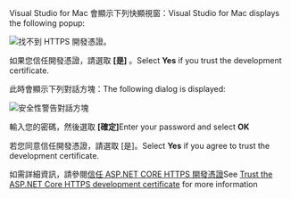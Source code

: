 <span data-ttu-id="21fb6-101">Visual Studio for Mac 會顯示下列快顯視窗：</span><span class="sxs-lookup"><span data-stu-id="21fb6-101">Visual Studio for Mac displays the following popup:</span></span>

![找不到 HTTPS 開發憑證。](~/getting-started/_static/trustCertMac.png)

<span data-ttu-id="21fb6-104">如果您信任開發憑證，請選取 **[是]** 。</span><span class="sxs-lookup"><span data-stu-id="21fb6-104">Select **Yes** if you trust the development certificate.</span></span>

<span data-ttu-id="21fb6-105">此時會顯示下列對話方塊：</span><span class="sxs-lookup"><span data-stu-id="21fb6-105">The following dialog is displayed:</span></span>

![安全性警告對話方塊](~/getting-started/_static/certMac.png)

<span data-ttu-id="21fb6-107">輸入您的密碼，然後選取 **[確定]**</span><span class="sxs-lookup"><span data-stu-id="21fb6-107">Enter your password and select **OK**</span></span>

<span data-ttu-id="21fb6-108">若您同意信任開發憑證，請選取 [是]。</span><span class="sxs-lookup"><span data-stu-id="21fb6-108">Select **Yes** if you agree to trust the development certificate.</span></span>

<span data-ttu-id="21fb6-109">如需詳細資訊，請參閱[信任 ASP.NET CORE HTTPS 開發憑證](xref:security/enforcing-ssl#trust-the-aspnet-core-https-development-certificate-on-windows-and-macos)</span><span class="sxs-lookup"><span data-stu-id="21fb6-109">See [Trust the ASP.NET Core HTTPS development certificate](xref:security/enforcing-ssl#trust-the-aspnet-core-https-development-certificate-on-windows-and-macos) for more information</span></span>